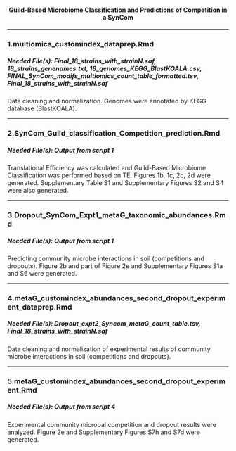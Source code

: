 <h4> <p align ="center"> Guild-Based Microbiome Classification and Predictions of Competition in a SynCom </p> </h4>

***

### 1.multiomics_customindex_dataprep.Rmd
##### Needed File(s): Final_18_strains_with_strainN.saf, 18_strains_genenames.txt, 18_genomes_KEGG_BlastKOALA.csv, FINAL_SynCom_modifs_multiomics_count_table_formatted.tsv, Final_18_strains_with_strainN.saf

Data cleaning and normalization. Genomes were annotated by KEGG database (BlastKOALA).


***

### 2.SynCom_Guild_classification_Competition_prediction.Rmd
##### Needed File(s): Output from script 1

Translational Efficiency was calculated and Guild-Based Microbiome Classification was performed based on TE. Figures 1b, 1c, 2c, 2d were generated. Supplementary Table S1 and Supplementary Figures S2 and S4 were also generated.


***

### 3.Dropout_SynCom_Expt1_metaG_taxonomic_abundances.Rmd
##### Needed File(s): Output from script 1

Predicting community microbe interactions in soil (competitions and dropouts). Figure 2b and part of Figure 2e and Supplementary Figures S1a and S6 were generated.


***

### 4.metaG_customindex_abundances_second_dropout_experiment_dataprep.Rmd
##### Needed File(s): Dropout_expt2_Syncom_metaG_count_table.tsv, Final_18_strains_with_strainN.saf

Data cleaning and normalization of experimental results of community microbe interactions in soil (competitions and dropouts).


***

### 5.metaG_customindex_abundances_second_dropout_experiment.Rmd
##### Needed File(s): Output from script 4

Experimental community microbal competition and dropout results were analyzed. Figure 2e and Supplementary Figures S7h and S7d were generated.
